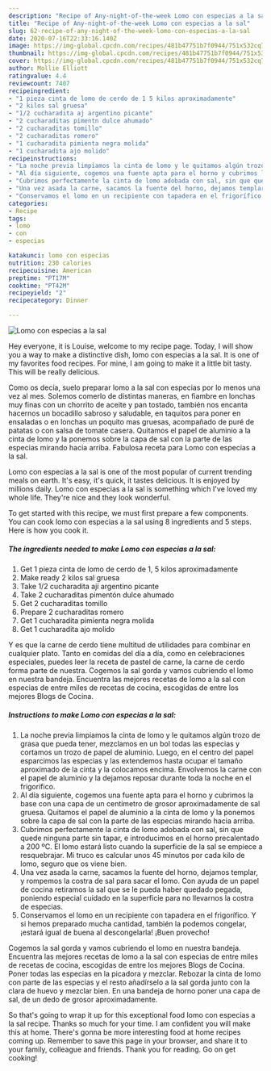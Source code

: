 ```yaml
---
description: "Recipe of Any-night-of-the-week Lomo con especias a la sal"
title: "Recipe of Any-night-of-the-week Lomo con especias a la sal"
slug: 62-recipe-of-any-night-of-the-week-lomo-con-especias-a-la-sal
date: 2020-07-16T22:33:16.140Z
image: https://img-global.cpcdn.com/recipes/481b47751b7f0944/751x532cq70/lomo-con-especias-a-la-sal-foto-principal.jpg
thumbnail: https://img-global.cpcdn.com/recipes/481b47751b7f0944/751x532cq70/lomo-con-especias-a-la-sal-foto-principal.jpg
cover: https://img-global.cpcdn.com/recipes/481b47751b7f0944/751x532cq70/lomo-con-especias-a-la-sal-foto-principal.jpg
author: Mollie Elliott
ratingvalue: 4.4
reviewcount: 7407
recipeingredient:
- "1 pieza cinta de lomo de cerdo de 1 5 kilos aproximadamente"
- "2 kilos sal gruesa"
- "1/2 cucharadita aj argentino picante"
- "2 cucharaditas pimentn dulce ahumado"
- "2 cucharaditas tomillo"
- "2 cucharaditas romero"
- "1 cucharadita pimienta negra molida"
- "1 cucharadita ajo molido"
recipeinstructions:
- "La noche previa limpiamos la cinta de lomo y le quitamos algún trozo de grasa que pueda tener, mezclamos en un bol todas las especias y cortamos un trozo de papel de aluminio. Luego, en el centro del papel esparcimos las especias y las extendemos hasta ocupar el tamaño aproximado de la cinta y la colocamos encima. Envolvemos la carne con el papel de aluminio y la dejamos reposar durante toda la noche en el frigorífico."
- "Al día siguiente, cogemos una fuente apta para el horno y cubrimos la base con una capa de un centímetro de grosor aproximadamente de sal gruesa. Quitamos el papel de aluminio a la cinta de lomo y la ponemos sobre la capa de sal con la parte de las especias mirando hacia arriba."
- "Cubrimos perfectamente la cinta de lomo adobada con sal, sin que quede ninguna parte sin tapar, e introducimos en el horno precalentado a 200 ºC. El lomo estará listo cuando la superficie de la sal se empiece a resquebrajar. Mi truco es calcular unos 45 minutos por cada kilo de lomo, seguro que os viene bien."
- "Una vez asada la carne, sacamos la fuente del horno, dejamos templar, y rompemos la costra de sal para sacar el lomo. Con ayuda de un papel de cocina retiramos la sal que se le pueda haber quedado pegada, poniendo especial cuidado en la superficie para no llevarnos la costra de especias."
- "Conservamos el lomo en un recipiente con tapadera en el frigorífico. Y si hemos preparado mucha cantidad, también la podemos congelar, ¡estará igual de buena al descongelarla! ¡Buen provecho!"
categories:
- Recipe
tags:
- lomo
- con
- especias

katakunci: lomo con especias 
nutrition: 230 calories
recipecuisine: American
preptime: "PT17M"
cooktime: "PT42M"
recipeyield: "2"
recipecategory: Dinner

---
```



![Lomo con especias a la sal](https://img-global.cpcdn.com/recipes/481b47751b7f0944/751x532cq70/lomo-con-especias-a-la-sal-foto-principal.jpg)

Hey everyone, it is Louise, welcome to my recipe page. Today, I will show you a way to make a distinctive dish, lomo con especias a la sal. It is one of my favorites food recipes. For mine, I am going to make it a little bit tasty. This will be really delicious.

Como os decía, suelo preparar lomo a la sal con especias por lo menos una vez al mes. Solemos comerlo de distintas maneras, en fiambre en lonchas muy finas con un chorrito de aceite y pan tostado, también nos encanta hacernos un bocadillo sabroso y saludable, en taquitos para poner en ensaladas o en lonchas un poquito mas gruesas, acompañado de puré de patatas o con salsa de tomate casera. Quitamos el papel de aluminio a la cinta de lomo y la ponemos sobre la capa de sal con la parte de las especias mirando hacia arriba. Fabulosa receta para Lomo con especias a la sal.

Lomo con especias a la sal is one of the most popular of current trending meals on earth. It's easy, it's quick, it tastes delicious. It is enjoyed by millions daily. Lomo con especias a la sal is something which I've loved my whole life. They're nice and they look wonderful.


To get started with this recipe, we must first prepare a few components. You can cook lomo con especias a la sal using 8 ingredients and 5 steps. Here is how you cook it.

<!--inarticleads1-->

##### The ingredients needed to make Lomo con especias a la sal:

1. Get 1 pieza cinta de lomo de cerdo de 1, 5 kilos aproximadamente
1. Make ready 2 kilos sal gruesa
1. Take 1/2 cucharadita ají argentino picante
1. Take 2 cucharaditas pimentón dulce ahumado
1. Get 2 cucharaditas tomillo
1. Prepare 2 cucharaditas romero
1. Get 1 cucharadita pimienta negra molida
1. Get 1 cucharadita ajo molido


Y es que la carne de cerdo tiene multitud de utilidades para combinar en cualquier plato. Tanto en comidas del día a día, como en celebraciones especiales, puedes leer la receta de pastel de carne, la carne de cerdo forma parte de nuestra. Cogemos la sal gorda y vamos cubriendo el lomo en nuestra bandeja. Encuentra las mejores recetas de lomo a la sal con especias de entre miles de recetas de cocina, escogidas de entre los mejores Blogs de Cocina. 

<!--inarticleads2-->

##### Instructions to make Lomo con especias a la sal:

1. La noche previa limpiamos la cinta de lomo y le quitamos algún trozo de grasa que pueda tener, mezclamos en un bol todas las especias y cortamos un trozo de papel de aluminio. Luego, en el centro del papel esparcimos las especias y las extendemos hasta ocupar el tamaño aproximado de la cinta y la colocamos encima. Envolvemos la carne con el papel de aluminio y la dejamos reposar durante toda la noche en el frigorífico.
1. Al día siguiente, cogemos una fuente apta para el horno y cubrimos la base con una capa de un centímetro de grosor aproximadamente de sal gruesa. Quitamos el papel de aluminio a la cinta de lomo y la ponemos sobre la capa de sal con la parte de las especias mirando hacia arriba.
1. Cubrimos perfectamente la cinta de lomo adobada con sal, sin que quede ninguna parte sin tapar, e introducimos en el horno precalentado a 200 ºC. El lomo estará listo cuando la superficie de la sal se empiece a resquebrajar. Mi truco es calcular unos 45 minutos por cada kilo de lomo, seguro que os viene bien.
1. Una vez asada la carne, sacamos la fuente del horno, dejamos templar, y rompemos la costra de sal para sacar el lomo. Con ayuda de un papel de cocina retiramos la sal que se le pueda haber quedado pegada, poniendo especial cuidado en la superficie para no llevarnos la costra de especias.
1. Conservamos el lomo en un recipiente con tapadera en el frigorífico. Y si hemos preparado mucha cantidad, también la podemos congelar, ¡estará igual de buena al descongelarla! ¡Buen provecho!


Cogemos la sal gorda y vamos cubriendo el lomo en nuestra bandeja. Encuentra las mejores recetas de lomo a la sal con especias de entre miles de recetas de cocina, escogidas de entre los mejores Blogs de Cocina. Poner todas las especias en la picadora y mezclar. Rebozar la cinta de lomo con parte de las especias y el resto añadírselo a la sal gorda junto con la clara de huevo y mezclar bien. En una bandeja de horno poner una capa de sal, de un dedo de grosor aproximadamente. 

So that's going to wrap it up for this exceptional food lomo con especias a la sal recipe. Thanks so much for your time. I am confident you will make this at home. There's gonna be more interesting food at home recipes coming up. Remember to save this page in your browser, and share it to your family, colleague and friends. Thank you for reading. Go on get cooking!
